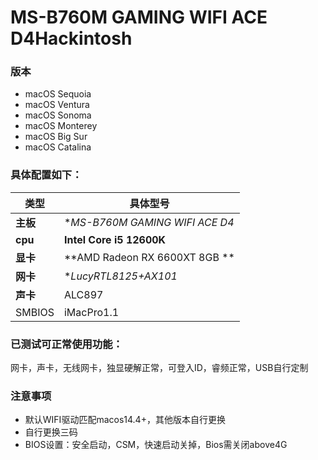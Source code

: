 # MS-B760M GAMING WIFI ACE D4Hackintosh
### 版本
- macOS Sequoia
- macOS Ventura
- macOS Sonoma
- macOS Monterey
- macOS Big Sur
- macOS Catalina

### 具体配置如下：

| 类型          | 具体型号                            |
| ------------- | ----------------------------------- |
| **主板**      | **MS-B760M GAMING WIFI ACE D4*           |
| **cpu**       | **Intel Core i5 12600K**                  |
| **显卡**      | **AMD Radeon RX 6600XT 8GB ** |
| **网卡**      | **LucyRTL8125+AX101*             |
| **声卡**      | ALC897                       |
| SMBIOS        | iMacPro1.1                   |



### 已测试可正常使用功能：

网卡，声卡，无线网卡，独显硬解正常，可登入ID，睿频正常，USB自行定制



### 注意事项
* 默认WIFI驱动匹配macos14.4+，其他版本自行更换
* 自行更换三码
* BIOS设置：安全启动，CSM，快速启动关掉，Bios需关闭above4G


